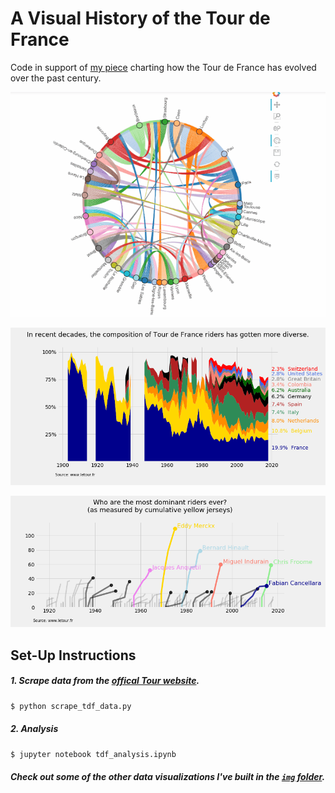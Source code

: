 # A Visual History of the Tour de France

Code in support of [my piece](https://joeygoodman.us/articles/a-visual-history-of-the-tour-de-france) charting how the Tour de France has evolved over the past century. 

![alt text](https://github.com/yontartu/tour-de-france/blob/master/img/12_chord_chart.gif) 

![alt text](https://github.com/yontartu/tour-de-france/blob/master/img/07_nationality_mixture_over_time.png)

![alt text](https://github.com/yontartu/tour-de-france/blob/master/img/01_cumulative_yellow_jerseys_over_time.png)

## Set-Up Instructions

##### 1. Scrape data from the [offical Tour website](https://www.letour.fr).

```bash
$ python scrape_tdf_data.py
```

##### 2. Analysis

```bash
$ jupyter notebook tdf_analysis.ipynb
```

##### Check out some of the other data visualizations I've built in the [`img` folder](https://github.com/yontartu/tour-de-france/tree/master/img).
